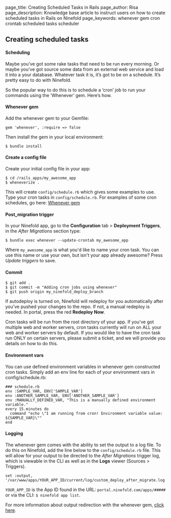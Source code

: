 page_title: Creating Scheduled Tasks in Rails
page_author: Risa
page_description: Knowledge base article to instruct users on how to create scheduled tasks in Rails on Ninefold
page_keywords: whenever gem cron crontab scheduled tasks scheduler

## Creating scheduled tasks

#### Scheduling
Maybe you’ve got some rake tasks that need to be run every morning. Or maybe you’ve got source some data from an external web service and load it into a your database. Whatever task it is, it’s got to be on a schedule. It’s pretty easy to do with Ninefold.

So the popular way to do this is to schedule a ‘cron’ job to run your commands using the ‘Whenever’ gem. Here’s how.

#### Whenever gem
Add the whenever gem to your Gemfile:

    gem 'whenever', :require => false

Then install the gem in your local environment:

    $ bundle install

#### Create a config file
Create your initial config file in your app:

    $ cd /rails_apps/my_awesome_app
    $ wheneverize .

This will create `config/schedule.rb` which gives some examples to use. Type your cron tasks in `config/schedule.rb`. For examples of some cron schedules, go here: [Whenever gem](https://www.github.com/javan/whenever)

#### Post_migration trigger

In your Ninefold app, go to the __Configuration__ tab > __Deployment Triggers__, in the _After Migrations_ section type:

    $ bundle exec whenever --update-crontab my_awesome_app

Where `my_awesome_app` is what you'd like to name your cron task. You can use this name or use your own, but isn't your app already awesome? Press _Update triggers_ to save.

#### Commit

    $ git add .
    $ git commit -m "Adding cron jobs using whenever"
    $ git push origin my_ninefold_deploy_branch

If autodeploy is turned on, Ninefold will redeploy for you automatically after you've pushed your changes to the repo. If not, a manual redeploy is needed. In portal, press the red __Redeploy Now__.

Cron tasks will be run from the root directory of your app. If you've got multiple web and worker servers, cron tasks currently will run on ALL your web and worker servers by default. If you would like to have the cron task run ONLY on certain servers, please submit a ticket, and we will provide you details on how to do this.

#### Environment vars

You can use defined environment variables in whenever gem constructed cron tasks. Simply add an env line for each of your environment vars in config/schedule.rb:

    ### schedule.rb
    env :SAMPLE_VAR, ENV['SAMPLE_VAR']
    env :ANOTHER_SAMPLE_VAR, ENV['ANOTHER_SAMPLE_VAR']
    env :MANUALLY_DEFINED_VAR, "This is a manually defined environment variable."
    every 15.minutes do
      command "echo \"I am running from cron! Environment variable value: ${SAMPLE_VAR}\""
    end

#### Logging

The whenever gem comes with the ability to set the output to a log file. To do this on Ninefold, add the line below to the `config/schedule.rb` file. This will allow for your output to be directed to the _After Migrations_ trigger log, which is viewable in the CLI as well as in the __Logs__ viewer (Sources > Triggers).

    set :output, '/var/www/apps/YOUR_APP_ID/current/log/custom_deploy_after_migrate.log'

`YOUR_APP_ID` is the App ID found in the URL: `portal.ninefold.com/apps/#####` or via the CLI: `$ ninefold app list`.

For more information about output redirection with the whenever gem, [click here](https://github.com/javan/whenever/wiki/Output-redirection-aka-logging-your-cron-jobs).
